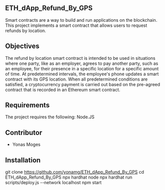 ## ETH_dApp_Refund_By_GPS
Smart contracts are a way to build and run applications on the blockchain. This project implements a smart contract that allows users to request refunds by location.
## Objectives
The refund by location smart contract is intended to be used in situations where one party, like as an employer, agrees to pay another party, such as an employee, for their presence in a specific location for a specific amount of time. At predetermined intervals, the employee's phone updates a smart contract with its GPS location.
When all predetermined conditions are satisfied, a cryptocurrency payment is carried out based on the pre-agreed contract that is recorded in an Ethereum smart contract. 

## Requirements

The project requires the following: Node.JS

## Contributor
* Yonas Moges

## Installation

git clone https://github.com/yonamg/ETH_dApp_Refund_By_GPS
cd ETH_dApp_Refund_By_GPS 
npx hardhat node
npx hardhat run scripts/deploy.js --network localhost
npm start
